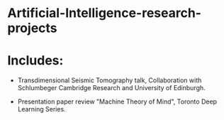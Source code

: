 # Artificial-Intelligence-research-projects

# Includes:

- Transdimensional Seismic Tomography talk, Collaboration with Schlumbeger Cambridge Research and University of Edinburgh.

- Presentation paper review "Machine Theory of Mind", Toronto Deep Learning Series.


